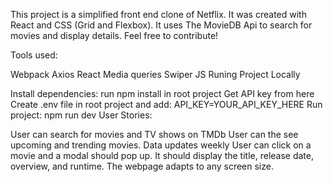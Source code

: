 This project is a simplified front end clone of Netflix. It was created with React and CSS (Grid and Flexbox). It uses The MovieDB Api to search for movies and display details. Feel free to contribute!

Tools used:

Webpack
Axios
React
Media queries
Swiper JS
Runing Project Locally

Install dependencies: run npm install in root project
Get API key from here
Create .env file in root project and add: API_KEY=YOUR_API_KEY_HERE
Run project: npm run dev
User Stories:

User can search for movies and TV shows on TMDb
User can the see upcoming and trending movies. Data updates weekly
User can click on a movie and a modal should pop up. It should display the title, release date, overview, and runtime.
The webpage adapts to any screen size.
